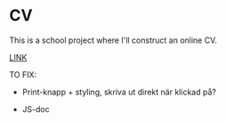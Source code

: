 # CV

This is a school project where I'll construct an online CV.

[LINK](https://linushernvall.github.io/linus-hernvall-cv/)

TO FIX:

* Print-knapp + styling, skriva ut direkt när klickad på?

* JS-doc 